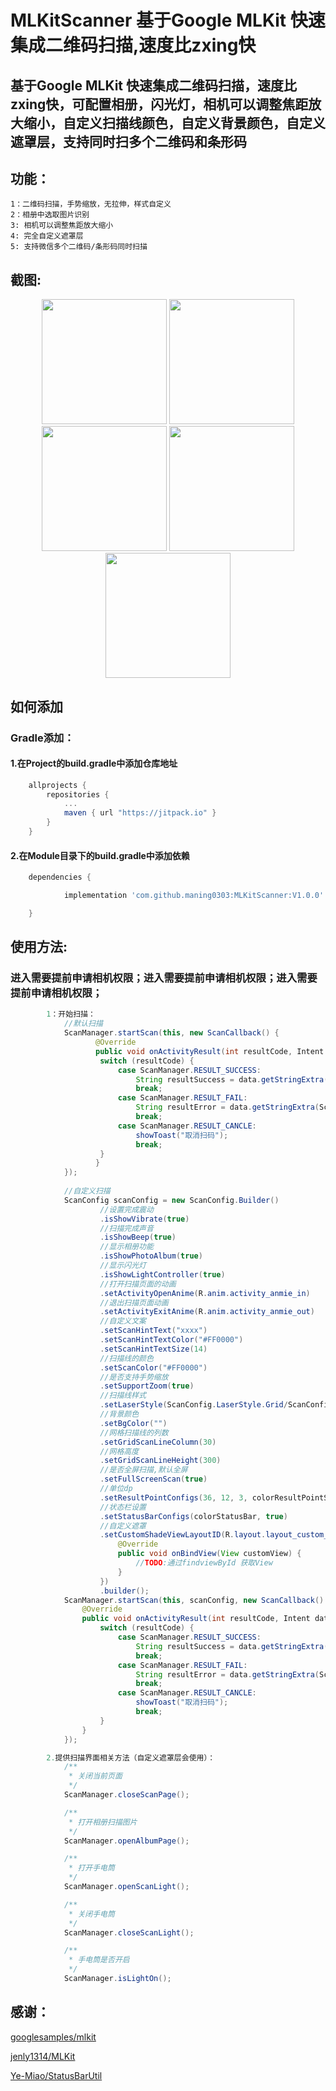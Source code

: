 #   MLKitScanner 基于Google MLKit 快速集成二维码扫描,速度比zxing快

##  基于Google MLKit 快速集成二维码扫描，速度比zxing快，可配置相册，闪光灯，相机可以调整焦距放大缩小，自定义扫描线颜色，自定义背景颜色，自定义遮罩层，支持同时扫多个二维码和条形码

##  功能：
    1：二维码扫描，手势缩放，无拉伸，样式自定义
    2：相册中选取图片识别
    3: 相机可以调整焦距放大缩小
    4: 完全自定义遮罩层
    5: 支持微信多个二维码/条形码同时扫描


## 截图:

<div align="center">
<img src = "screenshots/mn_mlkit_scanner_ss_01.jpg" width=200 >
<img src = "screenshots/mn_mlkit_scanner_ss_02.jpg" width=200 >
<img src = "screenshots/mn_mlkit_scanner_ss_03.jpg" width=200 >
<img src = "screenshots/mn_mlkit_scanner_ss_05.jpg" width=200 >
<img src = "screenshots/mn_mlkit_scanner_ss_04.jpg" width=200 >
</div>

## 如何添加
### Gradle添加：
#### 1.在Project的build.gradle中添加仓库地址

``` gradle
	allprojects {
		repositories {
			...
			maven { url "https://jitpack.io" }
		}
	}
```

#### 2.在Module目录下的build.gradle中添加依赖
``` gradle
	dependencies {

            implementation 'com.github.maning0303:MLKitScanner:V1.0.0'

	}
```

## 使用方法:
###  进入需要提前申请相机权限；进入需要提前申请相机权限；进入需要提前申请相机权限；


``` java
        1：开始扫描：
            //默认扫描
            ScanManager.startScan(this, new ScanCallback() {
                   @Override
                   public void onActivityResult(int resultCode, Intent data) {
                    switch (resultCode) {
                        case ScanManager.RESULT_SUCCESS:
                            String resultSuccess = data.getStringExtra(ScanManager.INTENT_KEY_RESULT_SUCCESS);
                            break;
                        case ScanManager.RESULT_FAIL:
                            String resultError = data.getStringExtra(ScanManager.INTENT_KEY_RESULT_ERROR);
                            break;
                        case ScanManager.RESULT_CANCLE:
                            showToast("取消扫码");
                            break;
                    }
                   }
            });
            
            //自定义扫描
            ScanConfig scanConfig = new ScanConfig.Builder()
                    //设置完成震动
                    .isShowVibrate(true)
                    //扫描完成声音
                    .isShowBeep(true)
                    //显示相册功能
                    .isShowPhotoAlbum(true)
                    //显示闪光灯
                    .isShowLightController(true)
                    //打开扫描页面的动画
                    .setActivityOpenAnime(R.anim.activity_anmie_in)
                    //退出扫描页面动画
                    .setActivityExitAnime(R.anim.activity_anmie_out)
                    //自定义文案
                    .setScanHintText("xxxx")
                    .setScanHintTextColor("#FF0000")
                    .setScanHintTextSize(14)
                    //扫描线的颜色
                    .setScanColor("#FF0000")
                    //是否支持手势缩放
                    .setSupportZoom(true)
                    //扫描线样式
                    .setLaserStyle(ScanConfig.LaserStyle.Grid/ScanConfig.LaserStyle.Line)
                    //背景颜色
                    .setBgColor("")
                    //网格扫描线的列数
                    .setGridScanLineColumn(30)
                    //网格高度
                    .setGridScanLineHeight(300)
                    //是否全屏扫描,默认全屏
                    .setFullScreenScan(true)
                    //单位dp
                    .setResultPointConfigs(36, 12, 3, colorResultPointStroke, colorResultPoint)
                    //状态栏设置
                    .setStatusBarConfigs(colorStatusBar, true)
                    //自定义遮罩
                    .setCustomShadeViewLayoutID(R.layout.layout_custom_view, new CustomViewBindCallback() {
                        @Override
                        public void onBindView(View customView) {
                            //TODO:通过findviewById 获取View
                        }
                    })
                    .builder();
            ScanManager.startScan(this, scanConfig, new ScanCallback() {
                @Override
                public void onActivityResult(int resultCode, Intent data) {
                    switch (resultCode) {
                        case ScanManager.RESULT_SUCCESS:
                            String resultSuccess = data.getStringExtra(ScanManager.INTENT_KEY_RESULT_SUCCESS);
                            break;
                        case ScanManager.RESULT_FAIL:
                            String resultError = data.getStringExtra(ScanManager.INTENT_KEY_RESULT_ERROR);
                            break;
                        case ScanManager.RESULT_CANCLE:
                            showToast("取消扫码");
                            break;
                    }
                }
            });

        2.提供扫描界面相关方法（自定义遮罩层会使用）：
            /**
             * 关闭当前页面
             */
            ScanManager.closeScanPage();

            /**
             * 打开相册扫描图片
             */
            ScanManager.openAlbumPage();

            /**
             * 打开手电筒
             */
            ScanManager.openScanLight();

            /**
             * 关闭手电筒
             */
            ScanManager.closeScanLight();

            /**
             * 手电筒是否开启
             */
            ScanManager.isLightOn();
```


## 感谢：

[googlesamples/mlkit](https://github.com/googlesamples/mlkit)

[jenly1314/MLKit](https://github.com/jenly1314/MLKit)

[Ye-Miao/StatusBarUtil](https://github.com/Ye-Miao/StatusBarUtil)
